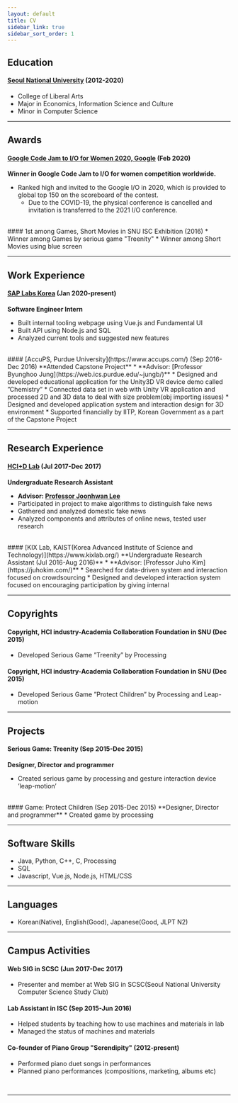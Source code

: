 ```yaml
---
layout: default
title: CV
sidebar_link: true
sidebar_sort_order: 1
---
```


## Education
#### [**Seoul National University**](https://en.snu.ac.kr/) (2012-2020)     
<!-- Seoul, Republic of Korea (2012 - 2019) -->
* College of Liberal Arts
* Major in Economics, Information Science and Culture
* Minor in Computer Science

***

## Awards
#### [Google Code Jam to I/O for Women 2020, Google](https://codingcompetitions.withgoogle.com/codejamio/round/000000000019ff03) (Feb 2020)
**Winner in Google Code Jam to I/O for women competition worldwide.**
* Ranked high and invited to the Google I/O in 2020, which is provided to global top 150 on the scoreboard of the contest.
    * Due to the COVID-19, the physical conference is cancelled and invitation is transferred to the 2021 I/O conference.

<br>
#### 1st among Games, Short Movies in SNU ISC Exhibition (2016)
* Winner among Games by serious game "Treenity"
* Winner among Short Movies using blue screen

***

## Work Experience
#### [SAP Labs Korea](https://www.sap.com/korea/index.html)   (Jan 2020-present)
**Software Engineer Intern**
* Built internal tooling webpage using Vue.js and Fundamental UI
* Built API using Node.js and SQL
* Analyzed current tools and suggested new features

<br>
#### [AccuPS, Purdue University](https://www.accups.com/) (Sep 2016-Dec 2016)
**Attended Capstone Project**
* **Advisor: [Professor Byunghoo Jung](https://web.ics.purdue.edu/~jungb/)**
* Designed and developed educational application for the Unity3D VR device demo called ”Chemistry”
* Connected data set in web with Unity VR application and processed 2D and 3D data to deal with size problem(obj importing issues)
* Designed and developed application system and interaction design for 3D environment
* Supported financially by IITP, Korean Government as a part of the Capstone Project

*** 

## Research Experience
#### [HCI+D Lab](http://hcid.snu.ac.kr/) (Jul 2017-Dec 2017)
**Undergraduate Research Assistant**
* **Advisor: [Professor Joonhwan Lee](http://hcid.snu.ac.kr/people/)**
* Participated in project to make algorithms to distinguish fake news
* Gathered and analyzed domestic fake news
* Analyzed components and attributes of online news, tested user research

<br>
#### [KIX Lab, KAIST(Korea Advanced Institute of Science and Technology)](https://www.kixlab.org/)
**Undergraduate Research Assistant (Jul 2016-Aug 2016)**
* **Advisor: [Professor Juho Kim](https://juhokim.com/)** 
* Searched for data-driven system and interaction focused on crowdsourcing
* Designed and developed interaction system focused on encouraging participation by giving internal

*** 

## Copyrights
#### Copyright, HCI industry-Academia Collaboration Foundation in SNU (Dec 2015)
* Developed Serious Game ”Treenity” by Processing

#### Copyright, HCI industry-Academia Collaboration Foundation in SNU (Dec 2015)
* Developed Serious Game ”Protect Children” by Processing and Leap-motion

*** 

## Projects
#### Serious Game: Treenity (Sep 2015-Dec 2015)
**Designer, Director and programmer**
* Created serious game by processing and gesture interaction device ’leap-motion’

<br>
#### Game: Protect Children (Sep 2015-Dec 2015)
**Designer, Director and programmer**
* Created game by processing 

***

## Software Skills
* Java, Python, C++, C, Processing
* SQL
* Javascript, Vue.js, Node.js, HTML/CSS

***

## Languages
* Korean(Native), English(Good), Japanese(Good, JLPT N2)

***

## Campus Activities
#### Web SIG in SCSC (Jun 2017-Dec 2017)
* Presenter and member at Web SIG in SCSC(Seoul National University Computer Science Study Club)

#### Lab Assistant in ISC (Sep 2015-Jun 2016)
* Helped students by teaching how to use machines and materials in lab
* Managed the status of machines and materials

#### Co-founder of Piano Group "Serendipity" (2012-present)
* Performed piano duet songs in performances
* Planned piano performances (compositions, marketing, albums etc) 

<br>


***  


